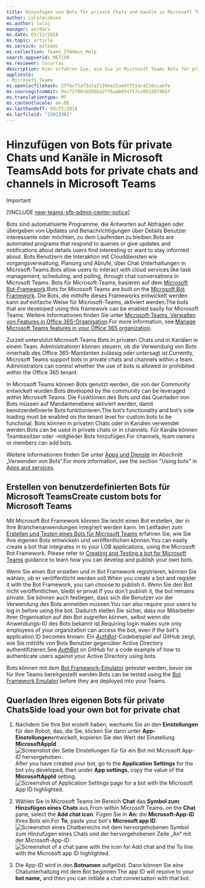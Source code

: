 ```yaml
---
title: Hinzufügen von Bots für private Chats und Kanäle in Microsoft Teams
author: LolaJacobsen
ms.author: lolaj
manager: serdars
ms.date: 03/12/2018
ms.topic: article
ms.service: msteams
ms.collection: Teams_ITAdmin_Help
search.appverid: MET150
ms.reviewer: lucarras
description: Hier erfahren Sie, wie Sie in Microsoft Teams Bots für private Chats und Kanäle hinzufügen, benutzerdefinierte Bots erstellen und Ihren eigenen Bot für private Chats querladen.
appliesto:
- Microsoft Teams
ms.openlocfilehash: 2ff6cf5af3a1a2129ee22ae0ff51ac4216ccaefe
ms.sourcegitcommit: 9acf2f80cbd55ba2ff6aab034757cc053287485f
ms.translationtype: MT
ms.contentlocale: de-DE
ms.lasthandoff: 09/25/2018
ms.locfileid: "25013361"
---
```

<a name="add-bots-for-private-chats-and-channels-in-microsoft-teams"></a><span data-ttu-id="7f15a-103">Hinzufügen von Bots für private Chats und Kanäle in Microsoft Teams</span><span class="sxs-lookup"><span data-stu-id="7f15a-103">Add bots for private chats and channels in Microsoft Teams</span></span>
==========================================================
> [!IMPORTANT]
> [!INCLUDE [new-teams-sfb-admin-center-notice](includes/new-teams-sfb-admin-center-notice.md)]

<span data-ttu-id="7f15a-104">Bots sind automatisierte Programme, die Antworten auf Abfragen oder übergeben von Updates und Benachrichtigungen über Details Benutzer interessante oder möchten, zu dem Laufenden zu bleiben.</span><span class="sxs-lookup"><span data-stu-id="7f15a-104">Bots are automated programs that respond to queries or give updates and notifications about details users find interesting or want to stay informed about.</span></span> <span data-ttu-id="7f15a-105">Bots Benutzern die Interaktion mit Clouddiensten wie vorgangsverwaltung, Planung und Abrufe, über Chat Unterhaltungen in Microsoft-Teams.</span><span class="sxs-lookup"><span data-stu-id="7f15a-105">Bots allow users to interact with cloud services like task management, scheduling, and polling, through chat conversations in Microsoft Teams.</span></span> <span data-ttu-id="7f15a-106">Bots für Microsoft-Teams, basieren auf dem [Microsoft Bot-Framework](https://go.microsoft.com/fwlink/?linkid=854370).</span><span class="sxs-lookup"><span data-stu-id="7f15a-106">Bots for Microsoft Teams are built on the [Microsoft Bot Framework](https://go.microsoft.com/fwlink/?linkid=854370).</span></span> <span data-ttu-id="7f15a-107">Die Bots, die mithilfe dieses Frameworks entwickelt werden kann auf einfache Weise für Microsoft-Teams, aktiviert werden.</span><span class="sxs-lookup"><span data-stu-id="7f15a-107">The bots that are developed using this framework can be enabled easily for Microsoft Teams.</span></span> <span data-ttu-id="7f15a-108">Weitere Informationen finden Sie unter [Microsoft-Teams, Verwalten von Features in Office 365-Organisation](enable-features-office-365.md).</span><span class="sxs-lookup"><span data-stu-id="7f15a-108">For more information, see [Manage Microsoft Teams features in your Office 365 organization](enable-features-office-365.md).</span></span>

<span data-ttu-id="7f15a-p102">Zurzeit unterstützt Microsoft Teams Bots in privaten Chats und in Kanälen in einem Team. Administratoren können steuern, ob die Verwendung von Bots innerhalb des Office 365-Mandanten zulässig oder untersagt ist.<span id="_T-Bot" class="anchor"></span></span><span class="sxs-lookup"><span data-stu-id="7f15a-p102">Currently, Microsoft Teams support bots in private chats and channels within a team. Administrators can control whether the use of bots is allowed or prohibited within the Office 365 tenant.<span id="_T-Bot" class="anchor"></span></span></span>

<span data-ttu-id="7f15a-111">In Microsoft Teams können Bots genutzt werden, die von der Community entwickelt wurden.</span><span class="sxs-lookup"><span data-stu-id="7f15a-111">Bots developed by the community can be leveraged within Microsoft Teams.</span></span> <span data-ttu-id="7f15a-112">Die Funktionen des Bots und das Querladen von Bots müssen auf Mandantenebene aktiviert werden, damit benutzerdefinierte Bots funktionieren.</span><span class="sxs-lookup"><span data-stu-id="7f15a-112">The bot’s functionality and bot’s side loading must be enabled on the tenant level for custom bots to be functional.</span></span> <span data-ttu-id="7f15a-113">Bots können in privaten Chats oder in Kanälen verwendet werden.</span><span class="sxs-lookup"><span data-stu-id="7f15a-113">Bots can be used in private chats or in channels.</span></span> <span data-ttu-id="7f15a-114">Für Kanäle können Teambesitzer oder -mitglieder Bots hinzufügen.</span><span class="sxs-lookup"><span data-stu-id="7f15a-114">For channels, team owners or members can add bots.</span></span>

<span data-ttu-id="7f15a-115">Weitere Informationen finden Sie unter [Apps und Dienste](https://support.office.com/article/Apps-and-services-cc1fba57-9900-4634-8306-2360a40c665b) im Abschnitt „Verwenden von Bots“.</span><span class="sxs-lookup"><span data-stu-id="7f15a-115">For more information, see the section "Using bots" in [Apps and services](https://support.office.com/article/Apps-and-services-cc1fba57-9900-4634-8306-2360a40c665b).</span></span> 




<a name="create-custom-bots-for-microsoft-teams"></a><span data-ttu-id="7f15a-116">Erstellen von benutzerdefinierten Bots für Microsoft Teams</span><span class="sxs-lookup"><span data-stu-id="7f15a-116">Create custom bots for Microsoft Teams</span></span>
--------------------------------------

<span data-ttu-id="7f15a-p104">Mit Microsoft Bot Framework können Sie leicht einen Bot erstellen, der in Ihre Branchenanwendungen integriert werden kann. Im Leitfaden zum [Erstellen und Testen eines Bots für Microsoft Teams](https://go.microsoft.com/fwlink/?linkid=854371) erfahren Sie, wie Sie Ihre eigenen Bots entwickeln und veröffentlichen können.</span><span class="sxs-lookup"><span data-stu-id="7f15a-p104">You can easily create a bot that integrates in to your LOB applications, using the Microsoft Bot Framework. Please refer to [Creating and Testing a bot for Microsoft Teams](https://go.microsoft.com/fwlink/?linkid=854371) guidance to learn how you can develop and publish your own bots.</span></span>

<span data-ttu-id="7f15a-119">Wenn Sie einen Bot erstellen und in Bot Framework registrieren, können Sie wählen, ob er veröffentlicht werden soll.</span><span class="sxs-lookup"><span data-stu-id="7f15a-119">When you create a bot and register it with the Bot Framework, you can choose to publish it.</span></span> <span data-ttu-id="7f15a-120">Wenn Sie den Bot nicht veröffentlichen, bleibt er privat.</span><span class="sxs-lookup"><span data-stu-id="7f15a-120">If you don't publish it, the bot remains private.</span></span> <span data-ttu-id="7f15a-121">Sie können auch festlegen, dass sich die Benutzer vor der Verwendung des Bots anmelden müssen.</span><span class="sxs-lookup"><span data-stu-id="7f15a-121">You can also require your users to log in before using the bot.</span></span> <span data-ttu-id="7f15a-122">Dadurch stellen Sie sicher, dass nur Mitarbeiter Ihrer Organisation auf den Bot zugreifen können, selbst wenn die Anwendungs-ID des Bots bekannt ist.</span><span class="sxs-lookup"><span data-stu-id="7f15a-122">Requiring login makes sure only employees of your organization can access the bot, even if the bot's application ID becomes known.</span></span> <span data-ttu-id="7f15a-123">Ein [*AuthBot*](https://go.microsoft.com/fwlink/?linkid=854372)-Codebeispiel auf GitHub zeigt, wie Sie mithilfe von Bots Benutzer gegenüber Active Directory authentifizieren.</span><span class="sxs-lookup"><span data-stu-id="7f15a-123">See [*AuthBot*](https://go.microsoft.com/fwlink/?linkid=854372) on GitHub for a code example of how to authenticate users against your Active Directory using bots.</span></span>

<span data-ttu-id="7f15a-124">Bots können mit dem [Bot Framework-Emulator](https://go.microsoft.com/fwlink/?linkid=854373) getestet werden, bevor sie für Ihre Teams bereitgestellt werden.</span><span class="sxs-lookup"><span data-stu-id="7f15a-124">Bots can be tested using the [Bot Framework Emulator](https://go.microsoft.com/fwlink/?linkid=854373) before they are deployed into your Teams.</span></span>

<a name="side-load-your-own-bot-for-private-chat"></a><span data-ttu-id="7f15a-125">Querladen Ihres eigenen Bots für private Chats</span><span class="sxs-lookup"><span data-stu-id="7f15a-125">Side load your own bot for private chat</span></span>
---------------------------------------

1. <span data-ttu-id="7f15a-126">Nachdem Sie Ihre Bot erstellt haben, wechseln Sie an den **Einstellungen** für den Robot, das, die Sie, klicken Sie dann unter **App-Einstellungen**entwickelt, kopieren Sie den Wert der Einstellung **MicrosoftAppId** . ![Screenshot der Seite Einstellungen für für ein Bot mit Microsoft App-ID hervorgehoben.](media/Add_bots_for_private_chats_and_channels_in_Microsoft_Teams_image5.png)</span><span class="sxs-lookup"><span data-stu-id="7f15a-126">After you have created your bot, go to the **Application Settings** for the bot you developed, then under **App settings**, copy the value of the **MicrosoftAppId** setting.![Screenshot of Application Settings page for a bot with the Microsoft App ID highlighted.](media/Add_bots_for_private_chats_and_channels_in_Microsoft_Teams_image5.png)</span></span>



2.  <span data-ttu-id="7f15a-127">Wählen Sie in Microsoft Teams im Bereich **Chat** das **Symbol zum Hinzufügen eines Chats** aus.</span><span class="sxs-lookup"><span data-stu-id="7f15a-127">From within Microsoft Teams, on the **Chat** pane, select the **Add chat icon**.</span></span> <span data-ttu-id="7f15a-128">Fügen Sie in **An:** die **Microsoft-App-ID** Ihres Bots ein.</span><span class="sxs-lookup"><span data-stu-id="7f15a-128">For **To**, paste your bot's **Microsoft app ID**.</span></span> <span data-ttu-id="7f15a-129">![Screenshot eines Chatbereichs mit dem hervorgehobenen Symbol zum Hinzufügen eines Chats und der hervorgehobenen Zeile „An“ mit der Microsoft-App-ID](media/Add_bots_for_private_chats_and_channels_in_Microsoft_Teams_image6.png)</span><span class="sxs-lookup"><span data-stu-id="7f15a-129">![Screenshot of a chat pane with the icon for Add chat and the To line with the Microsoft app ID highlighted.](media/Add_bots_for_private_chats_and_channels_in_Microsoft_Teams_image6.png)</span></span>



3.  <span data-ttu-id="7f15a-130">Die App-ID wird in den **Botnamen** aufgelöst. Dann können Sie eine Chatunterhaltung mit dem Bot beginnen.</span><span class="sxs-lookup"><span data-stu-id="7f15a-130">The app ID will resolve to your **bot name,** and then you can initiate a chat conversation with that bot.</span></span>
